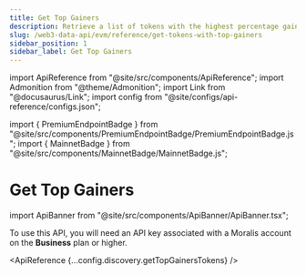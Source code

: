 ```yaml
---
title: Get Top Gainers
description: Retrieve a list of tokens with the highest percentage gains over the past 24 hours.
slug: /web3-data-api/evm/reference/get-tokens-with-top-gainers
sidebar_position: 1
sidebar_label: Get Top Gainers
---
```


import ApiReference from "@site/src/components/ApiReference";
import Admonition from "@theme/Admonition";
import Link from "@docusaurus/Link";
import config from "@site/configs/api-reference/configs.json";

import { PremiumEndpointBadge } from "@site/src/components/PremiumEndpointBadge/PremiumEndpointBadge.js";
import { MainnetBadge } from "@site/src/components/MainnetBadge/MainnetBadge.js";

# Get Top Gainers <MainnetBadge /> <PremiumEndpointBadge />

import ApiBanner from "@site/src/components/ApiBanner/ApiBanner.tsx";

<Admonition type="info" icon="💡" title="Premium Endpoint">
  <p>
    To use this API, you will need an API key associated with a Moralis account
    on the <strong>Business</strong> plan or higher.
  </p>
</Admonition>

<ApiReference {...config.discovery.getTopGainersTokens} />

